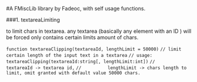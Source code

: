#A FMiscLib library by Fadeoc, with self usage functions.

###1. textareaLimiting

to limit chars in textarea. any textarea (basically any element with an ID ) will be forced only contains certain limits amount of chars.

`function textareaClipping(textareaId, lengthLimit = 50000)`
`// limit certain length of the input text in a textarea`
`// usage: textareaClipping(textareaId:string[, lengthLimit:int])`
`//          textareaId -> textarea id,`
`//          lengthLimit -> chars length to limit, omit granted with default value 50000 chars.`

